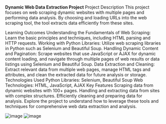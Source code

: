 **Dynamic Web Data Extraction Project**
Project Description
This project focuses on web scraping dynamic websites with multiple pages and performing data analysis. By choosing and loading URLs into the web scraping tool, the tool extracts data efficiently from these sites.

Learning Outcomes
Understanding the Fundamentals of Web Scraping: Learn the basic principles and techniques, including HTML parsing and HTTP requests.
Working with Python Libraries: Utilize web scraping libraries in Python such as Selenium and Beautiful Soup.
Handling Dynamic Content and Pagination: Scrape websites that use JavaScript or AJAX for dynamic content loading, and navigate through multiple pages of web results or data listings using Selenium and Beautiful Soup.
Data Extraction and Cleaning: Extract relevant data from multiple web pages, manage HTML tags and attributes, and clean the extracted data for future analysis or storage.
Technologies Used
Python Libraries: Selenium, Beautiful Soup
Web Technologies: HTML, JavaScript, AJAX
Key Features
Scraping data from dynamic websites with 100+ pages.
Handling and extracting data from sites with complex structures.
Efficiently cleaning and preparing data for analysis.
Explore the project to understand how to leverage these tools and techniques for comprehensive web data extraction and analysis.

![image](https://github.com/deeception/Dynamic-Web-Data-Extraction/assets/103402113/76fa3a45-5dc9-42b9-98e3-6551eafa6ec2)
![image](https://github.com/deeception/Dynamic-Web-Data-Extraction/assets/103402113/9934da41-2e51-4c1d-a73d-0b47cf59afd3)

